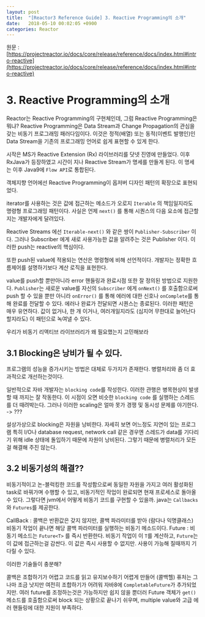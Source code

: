 ```yaml
---
layout: post
title:  "[Reactor3 Reference Guide] 3. Reactive Programming의 소개"
date:   2018-05-10 00:02:05 +0900
categories: Reactor
---
```


원문 : [https://projectreactor.io/docs/core/release/reference/docs/index.html#intro-reactive](https://projectreactor.io/docs/core/release/reference/docs/index.html#intro-reactive)

# 3. Reactive Programming의 소개
Reactor는 Reactive Programming의 구현체인데, 그럼 Reactive Programming은 뭐냐?
Reactive Programming은 Data Stream과 Change Propagation의 관심을 갖는 비동기 프로그래밍 패러다임이다.
이것은 정적(배열) 또는 동적(이벤트 발행인)인 Data Stream을 기존의 프로그래밍 언어로 쉽게 표현할 수 있게 한다.

시작은 MS가 Reactive Extension (Rx) 라이브러리를 닷넷 진영에 만들었다. 이후 RxJava가 등장하였고 시간이 지나 Reactive Stream가 명세를 만들게 된다. 이 명세는 이후 Java9에 `Flow API`로 통합된다.

객체지향 언어에선 Reactive Programming이 옵저버 디자인 패턴의 확장으로 표현되었다.

iterator를 사용하는 것은 값에 접근하는 메소드가 오로지 `Iterable` 의 책임일지라도 명령형 프로그래밍 패턴이다. 사실은 언제 `next()` 를 통해 시퀀스의 다음 요소에 접근할지는 개발자에게 달려있다.

Reactive Streams 에선 `Iterable-next()` 와 같은 쌍이 `Publisher-Subscriber` 이다. 그러나 Subscriber 에게 새로 사용가능한 값을 알려주는 것은 Publisher 이다. 이러한 push는 reactive의 핵심이다.

또한 push된 value에 적용되는 연산은 명령형에 비해 선언적이다. 개발자는 정확한 흐름제어를 설명하기보다 계산 로직을 표현한다.

value를 push할 뿐만아니라 error 핸들링과 완료시점 또한 잘 정의된 방법으로 지원한다.
`Publisher`는 새로운 value를 자신의 `Subscriber` 에게 `onNext()` 를 호출함으로써 push 할 수 있을 뿐만 아니라 `onError()` 를 통해 에러에 대한 신호나 `onComplete`를 통해 완료를 전달할 수 있다. 에러나 완료가 전달되면 시퀀스는 종료된다. 이러한 패턴은 매우 유연하다. 값이 없거나, 한 개 이거나, 여러개일지라도 (심지어 무한대로 늘어난다 할지라도) 이 패턴으로 녹여낼 수 있다.

우리가 비동기 리액티브 라이브러리가 왜 필요했는지 고민해보라

## 3.1 Blocking은 낭비가 될 수 있다.
프로그램의 성능을 증가시키는 방법은 대체로 두가지가 존재한다. 병렬처리와 좀 더 효과적으로 개선하는것이다.

일반적으로 자바 개발자는 `blocking code`를 작성한다. 이러한 관행은 병목현상이 발생할 때 까지는 잘 작동한다. 이 시점이 오면 비슷한 `blocking code` 를 실행하는 스레드를 더 때려박는다. 그러나 이러한 scaling은 얼마 못가 경쟁 및 동시성 문제를 야기한다. -> ???

설상가상으로 blocking은 자원을 낭비한다. 자세히 보면 어느정도 지연이 있는 프로그램 특히 I/O나 database request, network call 같은 경우엔 스레드가 data를 기다리기 위해 idle 상태에 돌입하기 때문에 자원이 낭비된다. 그렇기 때문에 병렬처리가 모든걸 해결해 주진 않는다.

## 3.2 비동기성의 해결??
비동기적이고 논-블럭킹한 코드를 작성함으로써 동일한 자원을 가지고 여러 활성화된 task로 바꿔가며 수행할 수 있고, 비동기적인 작업이 완료되면 현재 프로세스로 돌아올 수 있다.
그렇다면 jvm에서 어떻게 비동기 코드를 구현할 수 있을까. java는 `Callbacks` 와 `Futures`를 제공한다.

CallBack : 콜백은 반환값은 갖지 않지만, 콜백 파라미터를 받아 (람다나 익명클래스) 비동기 작업이 끝나면 해당 콜백 파라미터를 실행하는 비동기 메소드이다.
Future : 비동기 메소드는 `Future<T>` 를 즉시 반환한다. 비동기 작업이 이 `T`를 계산하고, `Future`는 이 값에 접근하는걸 감싼다. 이 값은 즉시 사용할 수 없지만. 사용이 가능해 질때까지
기다릴 수 있다.

이러한 기술들이 충분해?

콜백은 조합하기가 어렵고 코드를 읽고 유지보수하기 어렵게 만들어 (콜백헬)
퓨처는 그나마 조금 낫지만 여전히 조합하기가 어려워 자바8에 `CompletableFuture`가 추가되었지만. 여러 future를 조정하는것은 가능하지만 쉽지 않을 뿐더러 Future 객체가 `get()` 메소드를 호출함으로써 block 되는 상황으로 끝나기 쉬우며, multiple value와 고급 에러 핸들링에 대한 지원이 부족하다.

